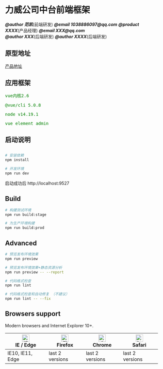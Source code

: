 # 力威公司中台前端框架

___@author 范凯___(前端研发)
___@email  1038886097@qq.com___
___@product XXXX___(产品经理)
___@email  XXX@qq.com___  
___@author XXX___(后端研发)
___@author XXXX___(后端研发)

## 原型地址

[产品地址](https://baidu.com)

## 应用框架

<kbd style='color:green'>vue内核2.6</kbd>

<kbd style='color:green'>@vue/cli 5.0.8</kbd>

<kbd style='color:green'>node v14.19.1</kbd>

<kbd style='color:green'>vue element admin</kbd>

## 启动说明

```bash

# 安装依赖
npm install

# 开发环境
npm run dev
```

启动成功后 http://localhost:9527

## Build

```bash
# 构建测试环境
npm run build:stage

# 为生产环境构建
npm run build:prod
```

## Advanced

```bash
# 预览发布环境效果
npm run preview

# 预览发布环境效果+静态资源分析
npm run preview -- --report

# 代码格式检查
npm run lint

# 代码格式检查和自动修复 （不建议）
npm run lint -- --fix
```



## Browsers support

Modern browsers and Internet Explorer 10+.

| [<img src="https://raw.githubusercontent.com/alrra/browser-logos/master/src/edge/edge_48x48.png" alt="IE / Edge" width="24px" height="24px" />](https://godban.github.io/browsers-support-badges/)</br>IE / Edge | [<img src="https://raw.githubusercontent.com/alrra/browser-logos/master/src/firefox/firefox_48x48.png" alt="Firefox" width="24px" height="24px" />](https://godban.github.io/browsers-support-badges/)</br>Firefox | [<img src="https://raw.githubusercontent.com/alrra/browser-logos/master/src/chrome/chrome_48x48.png" alt="Chrome" width="24px" height="24px" />](https://godban.github.io/browsers-support-badges/)</br>Chrome | [<img src="https://raw.githubusercontent.com/alrra/browser-logos/master/src/safari/safari_48x48.png" alt="Safari" width="24px" height="24px" />](https://godban.github.io/browsers-support-badges/)</br>Safari |
| --------- | --------- | --------- | --------- |
| IE10, IE11, Edge | last 2 versions | last 2 versions | last 2 versions |

